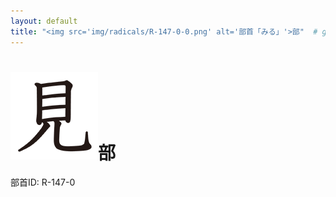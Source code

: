 ```yaml
---
layout: default
title: "<img src='img/radicals/R-147-0-0.png' alt='部首「みる」'>部"  # glyphをタイトルに使用
---
```


# <img src='img/radicals/R-147-0-0.png' alt='部首「みる」'>部
部首ID: R-147-0
